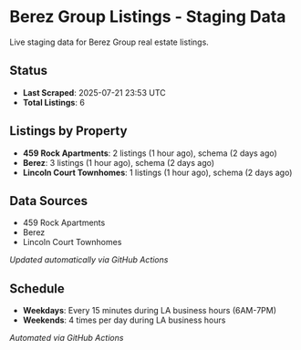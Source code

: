 # Berez Group Listings - Staging Data

Live staging data for Berez Group real estate listings.

## Status

- **Last Scraped**: 2025-07-21 23:53 UTC
- **Total Listings**: 6

## Listings by Property

- **459 Rock Apartments**: 2 listings (1 hour ago), schema (2 days ago)
- **Berez**: 3 listings (1 hour ago), schema (2 days ago)
- **Lincoln Court Townhomes**: 1 listings (1 hour ago), schema (2 days ago)

## Data Sources

- 459 Rock Apartments
- Berez
- Lincoln Court Townhomes

*Updated automatically via GitHub Actions*

## Schedule

- **Weekdays**: Every 15 minutes during LA business hours (6AM-7PM)
- **Weekends**: 4 times per day during LA business hours

*Automated via GitHub Actions*
